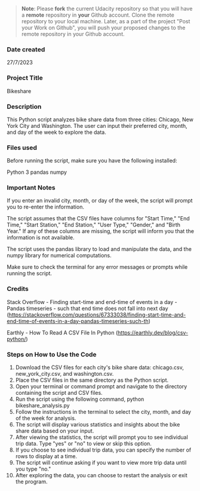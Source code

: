 >**Note**: Please **fork** the current Udacity repository so that you will have a **remote** repository in **your** Github account. Clone the remote repository to your local machine. Later, as a part of the project "Post your Work on Github", you will push your proposed changes to the remote repository in your Github account.

### Date created
27/7/2023

### Project Title
Bikeshare 

### Description
This Python script analyzes bike share data from three cities: Chicago, New York City and Washington. The user can input their preferred city, month, and day of the week to explore the data.

### Files used
Before running the script, make sure you have the following installed:

Python 3
pandas
numpy

### Important Notes
If you enter an invalid city, month, or day of the week, the script will prompt you to re-enter the information.

The script assumes that the CSV files have columns for "Start Time," "End Time," "Start Station," "End Station," "User Type," "Gender," and "Birth Year." If any of these columns are missing, the script will inform you that the information is not available.

The script uses the pandas library to load and manipulate the data, and the numpy library for numerical computations.

Make sure to check the terminal for any error messages or prompts while running the script.

### Credits
Stack Overflow - Finding start-time and end-time of events in a day - Pandas timeseries - such that end time does not fall into next day (https://stackoverflow.com/questions/67333038/finding-start-time-and-end-time-of-events-in-a-day-pandas-timeseries-such-th)

Earthly - How To Read A CSV File In Python (https://earthly.dev/blog/csv-python/)


### Steps on How to Use the Code

1. Download the CSV files for each city's bike share data: chicago.csv, new_york_city.csv, and washington.csv.
2. Place the CSV files in the same directory as the Python script.
3. Open your terminal or command prompt and navigate to the directory containing the script and CSV files.
4. Run the script using the following command, python bikeshare_analysis.py
5. Follow the instructions in the terminal to select the city, month, and day of the week for analysis.
6. The script will display various statistics and insights about the bike share data based on your input.
7. After viewing the statistics, the script will prompt you to see individual trip data. Type "yes" or "no" to view or skip this option.
8. If you choose to see individual trip data, you can specify the number of rows to display at a time.
9. The script will continue asking if you want to view more trip data until you type "no."
10. After exploring the data, you can choose to restart the analysis or exit the program.
